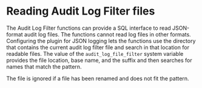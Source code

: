# Reading Audit Log Filter files

The Audit Log Filter functions can provide a SQL interface to read JSON-format audit log files. The functions cannot read log files in other formats. Configuring the plugin for JSON logging lets the functions use the directory that contains the current audit log filter file and search in that location for readable files. The value of the `audit_log_file_filter` system variable provides the file location, base name, and the suffix and then searches for names that match the pattern.

The file is ignored if a file has been renamed and does not fit the pattern. 


